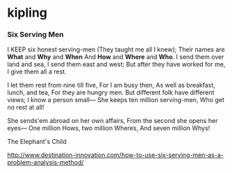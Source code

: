 # kipling

### Six Serving Men

I KEEP six honest serving-men
(They taught me all I knew);
Their names are **What** and **Why** and **When** 
And **How** and **Where** and **Who**.
I send them over land and sea,
I send them east and west;
But after they have worked for me,
I give them all a rest.

I let them rest from nine till five,
For I am busy then,
As well as breakfast, lunch, and tea,
For they are hungry men.
But different folk have different views;
I know a person small—
She keeps ten million serving-men,
Who get no rest at all!

She sends&#39;em abroad on her own affairs,
From the second she opens her eyes—
One million Hows, two million Wheres,
And seven million Whys!

The Elephant's Child

http://www.destination-innovation.com/how-to-use-six-serving-men-as-a-problem-analysis-method/
